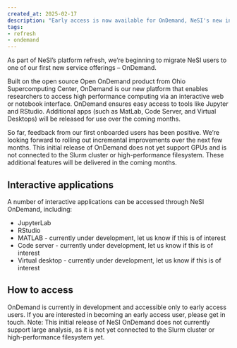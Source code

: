 ```yaml
---
created_at: 2025-02-17
description: "Early access is now available for OnDemand, NeSI's new interactive computing environment."
tags: 
- refresh
- ondemand
---
```


As part of NeSI’s platform refresh, we’re beginning to migrate NeSI users to one of our first new service offerings – OnDemand. 

Built on the open source Open OnDemand product from Ohio Supercomputing Center, OnDemand is our new platform that enables researchers to access high performance computing via an interactive web or notebook interface. 
OnDemand ensures easy access to tools like Jupyter and RStudio. Additional apps (such as MatLab, Code Server, and Virtual Desktops) will be released for use over the coming months. 

So far, feedback from our first onboarded users has been positive. We’re looking forward to rolling out incremental improvements over the next few months. 
This initial release of OnDemand does not yet support GPUs and is not connected to the Slurm cluster or high-performance filesystem. These additional features will be delivered in the coming months.



## Interactive applications


A number of interactive applications can be accessed through NeSI OnDemand, including:

- JupyterLab
- RStudio
- MATLAB - currently under development, let us know if this is of interest
- Code server - currently under development, let us know if this is of interest
- Virtual desktop - currently under development, let us know if this is of interest


## How to access


OnDemand is currently in development and accessible only to early access users. If you are interested in becoming an early access user, please get in touch. 
Note: This initial release of NeSI OnDemand does not currently support large analysis, as it is not yet connected to the Slurm cluster or high-performance filesystem yet.
